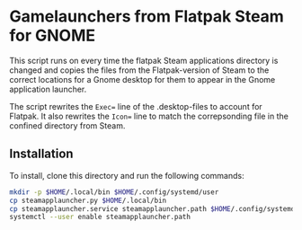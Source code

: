 # Gamelaunchers from Flatpak Steam for GNOME

This script runs on every time the flatpak Steam applications directory
is changed and copies the files from the Flatpak-version of Steam to the
correct locations for a Gnome desktop for them to appear in the Gnome
application launcher.

The script rewrites the `Exec=` line of the .desktop-files to account for
Flatpak. It also rewrites the `Icon=` line to match the correpsonding file in
the confined directory from Steam.

## Installation

To install, clone this directory and run the following commands:
```bash
mkdir -p $HOME/.local/bin $HOME/.config/systemd/user
cp steamapplauncher.py $HOME/.local/bin
cp steamapplauncher.service steamapplauncher.path $HOME/.config/systemd/user
systemctl --user enable steamapplauncher.path
```

